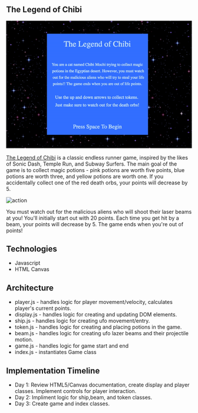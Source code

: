 ## The Legend of Chibi

![opening](gifs-read-me/opening.gif "The Legend of Chibi")

[The Legend of Chibi](https://monicakornis.github.io/LegendOfChibi/) is a classic endless runner game, inspired by the likes of Sonic Dash, Temple Run, and Subway Surfers. The main goal of the game is to collect magic potions - pink potions are worth five points, blue potions are worth three, and yellow potions are worth one. If you accidentally collect one of the red death orbs, your points will decrease by 5.

![action](gifs-read-me/action.gif "The Legend of Chibi")

 You must watch out for the malicious aliens who will shoot their laser beams at you! You'll initially start out with 20 points. Each time you get hit by a beam, your points will decrease by 5. The game ends when you're out of points!

## Technologies
  * Javascript
  * HTML Canvas

<!-- ## Wireframe
![wireframe](https://i.imgur.com/lHW2qqA.png) -->

## Architecture
 * player.js - handles logic for player movement/velocity, calculates player's current points.
 * display.js - handles logic for creating and updating DOM elements.
 * ship.js - handles logic for creating ufo movement/entry.
 * token.js - handles logic for creating and placing potions in the game.
 * beam.js - handles logic for creating ufo lazer beams and their projectile motion.  
 * game.js - handles logic for game start and end
 * index.js - instantiates Game class

## Implementation Timeline
 * Day 1: Review HTML5/Canvas documentation, create display and player classes. Implement controls for player interaction.
 * Day 2: Impliment logic for ship,beam, and token classes.
 * Day 3: Create game and index classes.
